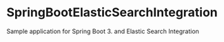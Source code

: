 # SpringBootElasticSearchIntegration
Sample application for Spring Boot 3. and Elastic Search Integration
